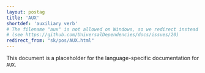 ```yaml
---
layout: postag
title: 'AUX'
shortdef: 'auxiliary verb'
# The filename "aux" is not allowed on Windows, so we redirect instead
# (see https://github.com/UniversalDependencies/docs/issues/20)
redirect_from: "sk/pos/AUX.html"
---
```


This document is a placeholder for the language-specific documentation
for `AUX`.
